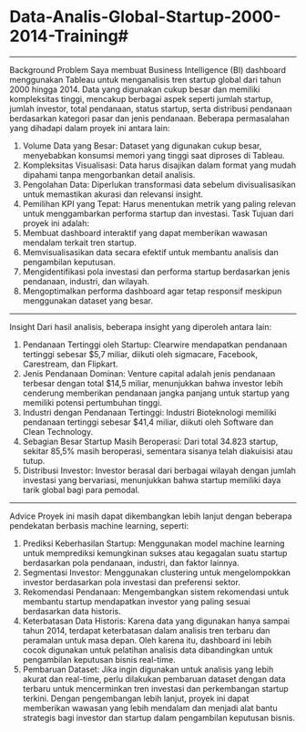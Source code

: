 # Data-Analis-Global-Startup-2000-2014-Training#
________________________________________
Background Problem
Saya membuat Business Intelligence (BI) dashboard menggunakan Tableau untuk menganalisis tren startup global dari tahun 2000 hingga 2014. Data yang digunakan cukup besar dan memiliki kompleksitas tinggi, mencakup berbagai aspek seperti jumlah startup, jumlah investor, total pendanaan, status startup, serta distribusi pendanaan berdasarkan kategori pasar dan jenis pendanaan. Beberapa permasalahan yang dihadapi dalam proyek ini antara lain:
1.	Volume Data yang Besar: Dataset yang digunakan cukup besar, menyebabkan konsumsi memori yang tinggi saat diproses di Tableau.
2.	Kompleksitas Visualisasi: Data harus disajikan dalam format yang mudah dipahami tanpa mengorbankan detail analisis.
3.	Pengolahan Data: Diperlukan transformasi data sebelum divisualisasikan untuk memastikan akurasi dan relevansi insight.
4.	Pemilihan KPI yang Tepat: Harus menentukan metrik yang paling relevan untuk menggambarkan performa startup dan investasi.
Task
Tujuan dari proyek ini adalah:
1.	Membuat dashboard interaktif yang dapat memberikan wawasan mendalam terkait tren startup.
2.	Memvisualisasikan data secara efektif untuk membantu analisis dan pengambilan keputusan.
3.	Mengidentifikasi pola investasi dan performa startup berdasarkan jenis pendanaan, industri, dan wilayah.
4.	Mengoptimalkan performa dashboard agar tetap responsif meskipun menggunakan dataset yang besar.
________________________________________
Insight
Dari hasil analisis, beberapa insight yang diperoleh antara lain:
1.	Pendanaan Tertinggi oleh Startup: Clearwire mendapatkan pendanaan tertinggi sebesar $5,7 miliar, diikuti oleh sigmacare, Facebook, Carestream, dan Flipkart.
2.	Jenis Pendanaan Dominan: Venture capital adalah jenis pendanaan terbesar dengan total $14,5 miliar, menunjukkan bahwa investor lebih cenderung memberikan pendanaan jangka panjang untuk startup yang memiliki potensi pertumbuhan tinggi.
3.	Industri dengan Pendanaan Tertinggi: Industri Bioteknologi memiliki pendanaan tertinggi sebesar $41,4 miliar, diikuti oleh Software dan Clean Technology.
4.	Sebagian Besar Startup Masih Beroperasi: Dari total 34.823 startup, sekitar 85,5% masih beroperasi, sementara sisanya telah diakuisisi atau tutup.
5.	Distribusi Investor: Investor berasal dari berbagai wilayah dengan jumlah investasi yang bervariasi, menunjukkan bahwa startup memiliki daya tarik global bagi para pemodal.
________________________________________
Advice
Proyek ini masih dapat dikembangkan lebih lanjut dengan beberapa pendekatan berbasis machine learning, seperti:
1.	Prediksi Keberhasilan Startup: Menggunakan model machine learning untuk memprediksi kemungkinan sukses atau kegagalan suatu startup berdasarkan pola pendanaan, industri, dan faktor lainnya.
2.	Segmentasi Investor: Menggunakan clustering untuk mengelompokkan investor berdasarkan pola investasi dan preferensi sektor.
3.	Rekomendasi Pendanaan: Mengembangkan sistem rekomendasi untuk membantu startup mendapatkan investor yang paling sesuai berdasarkan data historis.
4.	Keterbatasan Data Historis: Karena data yang digunakan hanya sampai tahun 2014, terdapat keterbatasan dalam analisis tren terbaru dan peramalan untuk masa depan. Oleh karena itu, dashboard ini lebih cocok digunakan untuk pelatihan analisis data dibandingkan untuk pengambilan keputusan bisnis real-time.
5.	Pembaruan Dataset: Jika ingin digunakan untuk analisis yang lebih akurat dan real-time, perlu dilakukan pembaruan dataset dengan data terbaru untuk mencerminkan tren investasi dan perkembangan startup terkini.
Dengan pengembangan lebih lanjut, proyek ini dapat memberikan wawasan yang lebih mendalam dan menjadi alat bantu strategis bagi investor dan startup dalam pengambilan keputusan bisnis.



